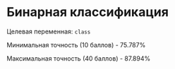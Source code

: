 # Бинарная классификация
Целевая переменная: `class`

Минимальная точность (10 баллов) - 75.787%

Максимальная точность (40 баллов) - 87.894%
        